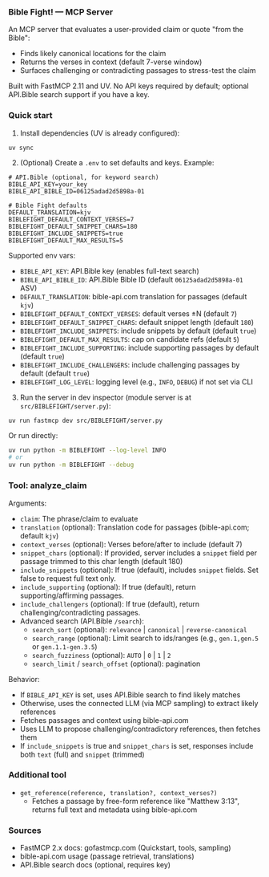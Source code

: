 ### Bible Fight! — MCP Server

An MCP server that evaluates a user-provided claim or quote "from the Bible":
- Finds likely canonical locations for the claim
- Returns the verses in context (default 7-verse window)
- Surfaces challenging or contradicting passages to stress-test the claim

Built with FastMCP 2.11 and UV. No API keys required by default; optional API.Bible search support if you have a key.

### Quick start

1) Install dependencies (UV is already configured):

```
uv sync
```

2) (Optional) Create a `.env` to set defaults and keys. Example:

```dotenv
# API.Bible (optional, for keyword search)
BIBLE_API_KEY=your_key
BIBLE_API_BIBLE_ID=06125adad2d5898a-01

# Bible Fight defaults
DEFAULT_TRANSLATION=kjv
BIBLEFIGHT_DEFAULT_CONTEXT_VERSES=7
BIBLEFIGHT_DEFAULT_SNIPPET_CHARS=180
BIBLEFIGHT_INCLUDE_SNIPPETS=true
BIBLEFIGHT_DEFAULT_MAX_RESULTS=5
```

Supported env vars:
- `BIBLE_API_KEY`: API.Bible key (enables full-text search)
- `BIBLE_API_BIBLE_ID`: API.Bible Bible ID (default `06125adad2d5898a-01` ASV)
- `DEFAULT_TRANSLATION`: bible-api.com translation for passages (default `kjv`)
 - `BIBLEFIGHT_DEFAULT_CONTEXT_VERSES`: default verses ±N (default `7`)
 - `BIBLEFIGHT_DEFAULT_SNIPPET_CHARS`: default snippet length (default `180`)
 - `BIBLEFIGHT_INCLUDE_SNIPPETS`: include snippets by default (default `true`)
 - `BIBLEFIGHT_DEFAULT_MAX_RESULTS`: cap on candidate refs (default `5`)
 - `BIBLEFIGHT_INCLUDE_SUPPORTING`: include supporting passages by default (default `true`)
 - `BIBLEFIGHT_INCLUDE_CHALLENGERS`: include challenging passages by default (default `true`)
 - `BIBLEFIGHT_LOG_LEVEL`: logging level (e.g., `INFO`, `DEBUG`) if not set via CLI

3) Run the server in dev inspector (module server is at `src/BIBLEFIGHT/server.py`):

```
uv run fastmcp dev src/BIBLEFIGHT/server.py
```

Or run directly:

```bash
uv run python -m BIBLEFIGHT --log-level INFO
# or
uv run python -m BIBLEFIGHT --debug
```

### Tool: analyze_claim

Arguments:
- `claim`: The phrase/claim to evaluate
- `translation` (optional): Translation code for passages (bible-api.com; default `kjv`)
- `context_verses` (optional): Verses before/after to include (default 7)
- `snippet_chars` (optional): If provided, server includes a `snippet` field per passage trimmed to this char length (default 180)
- `include_snippets` (optional): If true (default), includes `snippet` fields. Set false to request full text only.
- `include_supporting` (optional): If true (default), return supporting/affirming passages.
- `include_challengers` (optional): If true (default), return challenging/contradicting passages.
- Advanced search (API.Bible `/search`):
  - `search_sort` (optional): `relevance` | `canonical` | `reverse-canonical`
  - `search_range` (optional): Limit search to ids/ranges (e.g., `gen.1,gen.5` or `gen.1.1-gen.3.5`)
  - `search_fuzziness` (optional): `AUTO` | `0` | `1` | `2`
  - `search_limit` / `search_offset` (optional): pagination

Behavior:
- If `BIBLE_API_KEY` is set, uses API.Bible search to find likely matches
- Otherwise, uses the connected LLM (via MCP sampling) to extract likely references
- Fetches passages and context using bible-api.com
- Uses LLM to propose challenging/contradictory references, then fetches them
- If `include_snippets` is true and `snippet_chars` is set, responses include both `text` (full) and `snippet` (trimmed)

### Additional tool

- `get_reference(reference, translation?, context_verses?)`
  - Fetches a passage by free-form reference like "Matthew 3:13", returns full text and metadata using bible-api.com

### Sources
- FastMCP 2.x docs: gofastmcp.com (Quickstart, tools, sampling)
- bible-api.com usage (passage retrieval, translations)
- API.Bible search docs (optional, requires key)


